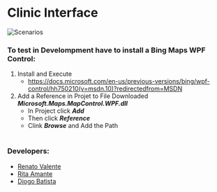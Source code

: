 # Clinic Interface

![Scenarios](https://github.com/renatovalente5/Clinic-Interface/raw/master/Scenarios.png) <br />

### To test in Develompment have to install a Bing Maps WPF Control:
1. Install and Execute
   - https://docs.microsoft.com/en-us/previous-versions/bing/wpf-control/hh750210(v=msdn.10)?redirectedfrom=MSDN <br />
2. Add a Reference in Projet to File Downloaded ***Microsoft.Maps.MapControl.WPF.dll***
   - In Project click ***Add***
   - Then click ***Reference***
   - Clink ***Browse*** and Add the Path <br /><br />

  
### Developers:
- [Renato Valente](https://github.com/renatovalente5)
- [Rita Amante](https://github.com/rita-amante)
- [Diogo Batista](https://github.com/DiogoTista)


